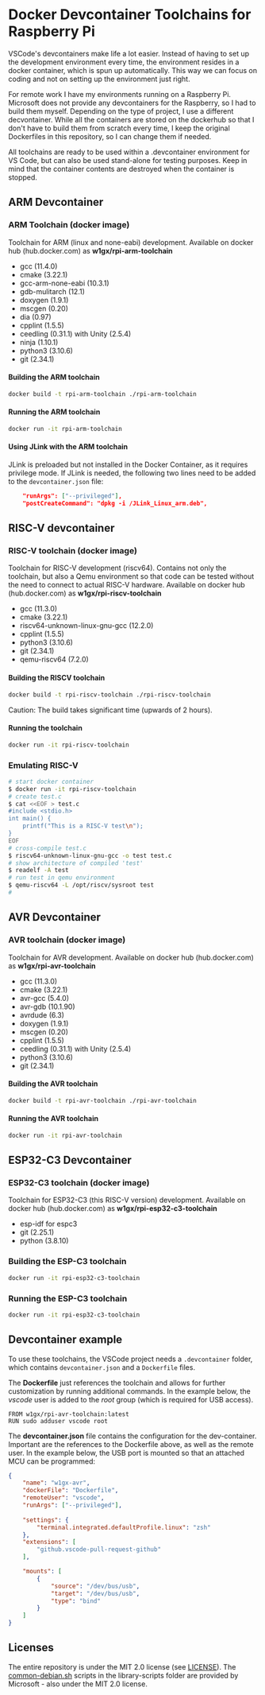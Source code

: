 # Docker Devcontainer Toolchains for Raspberry Pi

VSCode's devcontainers make life a lot easier. Instead of having to set up the development environment every time, the environment resides in a docker container, which is spun up automatically. This way we can focus on coding and not on setting up the environment just right.

For remote work I have my environments running on a Raspberry Pi. Microsoft does not provide any devcontainers for the Raspberry, so I had to build them myself. Depending on the type of project, I use a different decvontainer. While all the containers are stored on the dockerhub so that I don't have to build them from scratch every time, I keep the original Dockerfiles in this repository, so I can change them if needed.

All toolchains are ready to be used within a .devcontainer environment for VS Code, but can also be used stand-alone for testing purposes. Keep in mind that the container contents are destroyed when the container is stopped.

## ARM Devcontainer

### ARM Toolchain (docker image)

Toolchain for ARM (linux and none-eabi) development. Available on docker hub (hub.docker.com) as **w1gx/rpi-arm-toolchain**

- gcc (11.4.0)
- cmake (3.22.1)
- gcc-arm-none-eabi (10.3.1)
- gdb-mulitarch (12.1)
- doxygen (1.9.1)
- mscgen (0.20)
- dia (0.97)
- cpplint (1.5.5)
- ceedling (0.31.1) with Unity (2.5.4)
- ninja (1.10.1)
- python3 (3.10.6)
- git (2.34.1)

#### Building the ARM toolchain

```bash
docker build -t rpi-arm-toolchain ./rpi-arm-toolchain
```

#### Running the ARM toolchain

```bash
docker run -it rpi-arm-toolchain
```

#### Using JLink with the ARM toolchain

JLink is preloaded but not installed in the Docker Container, as it requires privilege mode. If JLink is needed, the following two lines need to be added to the `devcontainer.json` file:

```json
    "runArgs": ["--privileged"],
    "postCreateCommand": "dpkg -i /JLink_Linux_arm.deb",
```

## RISC-V devcontainer

### RISC-V toolchain (docker image)

Toolchain for RISC-V development (riscv64). Contains not only the toolchain, but also a Qemu environment so that code can be tested without the need to connect to actual RISC-V hardware.  Available on docker hub (hub.docker.com) as **w1gx/rpi-riscv-toolchain**

- gcc (11.3.0)
- cmake (3.22.1)
- riscv64-unknown-linux-gnu-gcc (12.2.0)
- cpplint (1.5.5)
- python3 (3.10.6)
- git (2.34.1)
- qemu-riscv64 (7.2.0)

#### Building the RISCV toolchain

```bash
docker build -t rpi-riscv-toolchain ./rpi-riscv-toolchain
```

Caution: The build takes significant time (upwards of 2 hours).

#### Running the toolchain

```bash
docker run -it rpi-riscv-toolchain
```

### Emulating RISC-V

```bash
# start docker container
$ docker run -it rpi-riscv-toolchain
# create test.c
$ cat <<EOF > test.c
#include <stdio.h>
int main() {
    printf("This is a RISC-V test\n");
}
EOF
# cross-compile test.c
$ riscv64-unknown-linux-gnu-gcc -o test test.c
# show architecture of compiled 'test'
$ readelf -A test
# run test in qemu environment
$ qemu-riscv64 -L /opt/riscv/sysroot test 
# 
```

## AVR Devcontainer

### AVR toolchain (docker image)

Toolchain for AVR development. Available on docker hub (hub.docker.com) as **w1gx/rpi-avr-toolchain**

- gcc (11.3.0)
- cmake (3.22.1)
- avr-gcc (5.4.0)
- avr-gdb (10.1.90)
- avrdude (6.3)
- doxygen (1.9.1)
- mscgen (0.20)
- cpplint (1.5.5)
- ceedling (0.31.1) with Unity (2.5.4)
- python3 (3.10.6)
- git (2.34.1)

#### Building the AVR toolchain

```bash
docker build -t rpi-avr-toolchain ./rpi-avr-toolchain
```

#### Running the AVR toolchain

```bash
docker run -it rpi-avr-toolchain
```

## ESP32-C3 Devcontainer

### ESP32-C3 toolchain (docker image)

Toolchain for ESP32-C3 (this RISC-V version) development. Available on docker hub (hub.docker.com) as **w1gx/rpi-esp32-c3-toolchain**

- esp-idf for espc3
- git (2.25.1)
- python (3.8.10)

### Building the ESP-C3 toolchain

```bash
docker run -it rpi-esp32-c3-toolchain
```

### Running the ESP-C3 toolchain

```bash
docker run -it rpi-esp32-c3-toolchain
```

## Devcontainer example

To use these toolchains, the VSCode project needs a `.devcontainer` folder, which contains `devcontainer.json` and a `Dockerfile` files.

The **Dockerfile** just references the toolchain and allows for further customization by running additional commands. In the example below, the *vscode* user is added to the *root* group (which is required for USB access).

```docker
FROM w1gx/rpi-avr-toolchain:latest
RUN sudo adduser vscode root
```

The **devcontainer.json** file contains the configuration for the dev-container. Important are the references to the Dockerfile above, as well as the remote user.
In the example below, the USB port is mounted so that an attached MCU can be programmed:

```json
{
    "name": "w1gx-avr",
    "dockerFile": "Dockerfile",
    "remoteUser": "vscode",
    "runArgs": ["--privileged"],
    
    "settings": {
        "terminal.integrated.defaultProfile.linux": "zsh"
    },
    "extensions": [
        "github.vscode-pull-request-github"
    ],

    "mounts": [
        {
            "source": "/dev/bus/usb",
            "target": "/dev/bus/usb",
            "type": "bind"
        }
    ]
}
```

## Licenses

The entire repository is under the MIT 2.0 license (see [LICENSE](./LICENSE)). The [common-debian.sh](./rpi-arm-toolchain/library-scripts/common-debian.sh) scripts  in the library-scripts folder are provided by Microsoft - also under the MIT 2.0 license.
